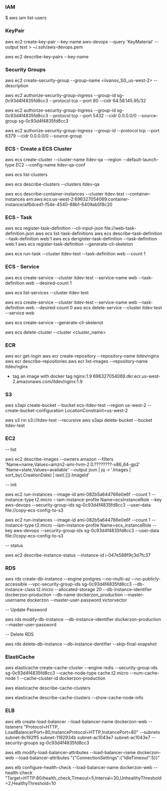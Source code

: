 ### IAM

$ aws iam list-users

### KeyPair

aws ec2 create-key-pair --key-name aws-devops --query 'KeyMaterial' --output text > ~/.ssh/aws-devops.pem

aws ec2 describe-key-pairs --key-name <keyname>

### Security Groups

aws ec2 create-security-group --group-name <iivanov_SG_us-west-2> --description <description>

aws ec2 authorize-security-group-ingress --group-id sg-0c93d4f4835fd8cc3 --protocol tcp --port 80 --cidr 64.58.145.95/32

aws ec2 authorize-security-group-ingress --group-id sg-0c93d4f4835fd8cc3 --protocol tcp --port 5432 --cidr 0.0.0.0/0 --source-group sg-0c93d4f4835fd8cc3

aws ec2 authorize-security-group-ingress --group-id <groupID> --protocol tcp --port 6379 --cidr 0.0.0.0/0 --source-group <groupID>

### ECS - Create a ECS Cluster

aws ecs create-cluster --cluster-name itdev-qa --region --default-launch-type EC2 --config-name itdev-qa-conf

aws ecs list-clusters

aws ecs describe-clusters --clusters itdev-qa

aws ecs describe-container-instances --cluster itdev-test --container-instances arn:aws:ecs:us-west-2:696327054069:container-instance/af6dced1-f54e-4540-88b1-6409ab5f8c20


### ECS - Task

aws ecs register-task-definition --cli-input-json file://web-task-definition.json
aws ecs list-task-definitions
aws ecs describe-task-definition --task-definition web:1
aws ecs derigister-task-definition --task-definition web:1
aws ecs register-task-definition --generate-cli-skeleton

aws ecs run-task --cluster itdev-test --task-definition web --count 1 


### ECS - Service

aws ecs create-service --cluster itdev-test --service-name web --task-definition web --desired-count 1

aws ecs list-services --cluster itdev-test

aws ecs create-service --cluster itdev-test --service-name web --task-definition web --desired-count 0
aws ecs delete-service --cluster itdev-test --service web

aws ecs create-service --generate-cli-skelenot


aws ecs delete-cluster --cluster <cluster_name>

### ECR 

aws ecr get-login 
aws ecr create-repository --repository-name itdev/nginx
aws ecr describe-repositories
aws ecr list-images --repository-name itdev/nginx
- tag an image with 
docker tag nginx:1.9 696327054069.dkr.ecr.us-west-2.amazonaws.com/itdev/nginx:1.9

### S3

aws s3api create-bucket --bucket ecs-itdev-test --region us-west-2 --create-bucket-configuration LocationConstraint=us-west-2

aws s3 rm s3://itdev-test --recursive
aws s3api delete-bucket --bucket itdev-test

### EC2

-- list

aws ec2 describe-images --owners amazon --filters 'Name=name,Values=amzn2-ami-hvm-2.0.????????-x86_64-gp2' 'Name=state,Values=available' --output json | jq -r '.Images | sort_by(.CreationDate) | last(.[]).ImageId'

-- init

aws ec2 run-instances --image-id ami-082b5a644766e0e6f --count 1 --instance-type t2.micro --iam-instance-profile Name=ecsInstanceRole --key aws-devops --security-group-ids sg-0c93d4f4835fd8cc3 --user-data file://copy-ecs-config-to-s3

aws ec2 run-instances --image-id ami-082b5a644766e0e6f --count 1 --instance-type t2.micro --iam-instance-profile Name=ecs_instanceRole --key aws-devops --security-group-ids sg-0c93d4f4835fd8cc3 --user-data file://copy-ecs-config-to-s3

-- status 

aws ec2  describe-instance-status --instance-id i-047e588f9c3d7fc37

### RDS

aws rds create-db-instance  --engine postgres --no-multi-az --no-publicly-accessible --vpc-security-group-ids sg-0c93d4f4835fd8cc3 --db-instance-class t2.micro --allocated-storage 20 --db-instance-identifier dockerzon-production --db-name dockerzon_production --master-username dockerzon --master-user-password victorvector

-- Update Password

aws rds modify-db-instance --db-instance-identifier dockerzon-production --master-user-password

-- Delete RDS

aws rds delete-db-instance --db-instance-dentifier <identiefier> --skip-final-snapshot 

### ElastiCache

aws elasticache create-cache-cluster --engine redis --security-group-ids sg-0c93d4f4835fd8cc3 --cache-node-type cache.t2.micro --num-cache-node 1 --cache-cluster-id dockerzon-production

aws elasticache describe-cache-clusters

aws elasticache describe-cache-clusters --show-cache-node-info 

### ELB 

aws elb create-load-balancer --load-balancer-name dockerzon-web --listeners "Protocol=HTTP, LoadBalancerPort=80,InstanceProtocol=HTTP,InstancePort=80" --subnets subnet-8c192ff5 subnet-1192934b subnet-ac1043e7 subnet-ac1043e7 --security-groups sg-0c93d4f4835fd8cc3

aws elb modify-load-balancer-attributes --load-balancer-name dockerzon-web --load-balancer-attributes "{\"ConnectionSettings\":{\"IdleTimeout\":5}}"

aws elb configure-health-check --load-balancer-name dockerzon-web --health-check "Target=HTTP:80/health_check,Timeout=5,Interval=30,UnhealthyThreshold=2,HealthyThreshold=10